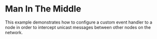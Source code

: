 # Man In The Middle

This example demonstrates how to configure a custom event handler to a node in order
to intercept unicast messages between other nodes on the network.